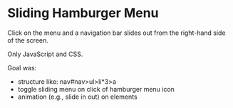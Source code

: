 # Sliding Hamburger Menu

Click on the menu and a navigation bar slides out from the right-hand
side of the screen.

Only JavaScript and CSS.

Goal was:
* structure like: nav#nav>ul>li*3>a
* toggle sliding menu on click of hamburger menu icon
* animation (e.g., slide in out) on elements